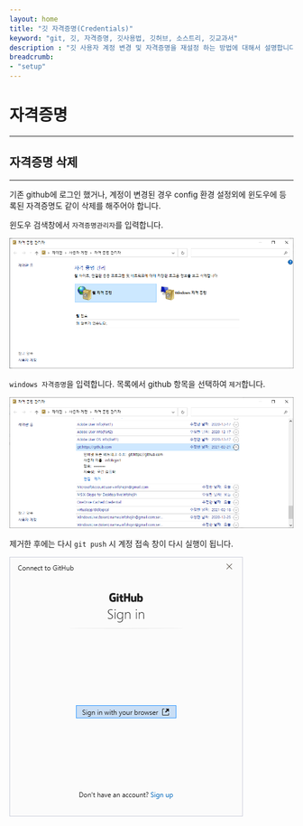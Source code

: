 ```yaml
---
layout: home
title: "깃 자격증명(Credentials)"
keyword: "git, 깃, 자격증명, 깃사용법, 깃허브, 소스트리, 깃교과서"
description : "깃 사용자 계정 변경 및 자격증명을 재설정 하는 방법에 대해서 설명합니다."
breadcrumb:
- "setup"
---
```


# 자격증명
---


## 자격증명 삭제
---
기존 github에 로그인 했거나, 계정이 변경된 경우 config 환경 설정외에 윈도우에 등록된 자격증명도 같이 삭제를 해주어야 합니다.

윈도우 검색창에서 `자격증명관리자`를 입력합니다.

![image-20210222183342143](./img/image-20210222183342143.png)



`windows 자격증명`을 입력합니다. 목록에서 github 항목을 선택하여 `제거`합니다.

![image-20210222183436834](./img/image-20210222183436834.png)



제거한 후에는 다시 `git push` 시 계정 접속 창이 다시 실행이 됩니다.



![image-20210222183923178](./img/image-20210222183923178.png)

